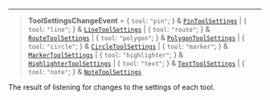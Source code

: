 ***

> **ToolSettingsChangeEvent** = { `tool`: `"pin"`; } & [`PinToolSettings`](PinToolSettings.md) | { `tool`: `"line"`; } & [`LineToolSettings`](LineToolSettings.md) | { `tool`: `"route"`; } & [`RouteToolSettings`](RouteToolSettings.md) | { `tool`: `"polygon"`; } & [`PolygonToolSettings`](PolygonToolSettings.md) | { `tool`: `"circle"`; } & [`CircleToolSettings`](CircleToolSettings.md) | { `tool`: `"marker"`; } & [`MarkerToolSettings`](MarkerToolSettings.md) | { `tool`: `"highlighter"`; } & [`HighlighterToolSettings`](HighlighterToolSettings.md) | { `tool`: `"text"`; } & [`TextToolSettings`](TextToolSettings.md) | { `tool`: `"note"`; } & [`NoteToolSettings`](NoteToolSettings.md)

The result of listening for changes to the settings of each tool.
